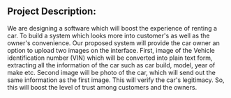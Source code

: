 ## Project Description:

We are designing a software which will boost the experience of renting a car. To build a system which looks more into customer's as well as the owner's convenience. Our proposed system will provide the car owner an option to upload two images on the interface. First, image of the Vehicle identification number (VIN) which will be converted into plain text form, extracting all the information of the car such as car build, model, year of make etc.
Second image will be photo of the car, which will send out the same information as the first image. This will verify the car's legitimacy. So, this will boost the level of trust among customers and the owners.

